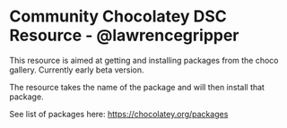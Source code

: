 Community Chocolatey DSC Resource - @lawrencegripper
=============================

This resource is aimed at getting and installing packages from the choco gallery. Currently early beta version.  

The resource takes the name of the package and will then install that package. 

See list of packages here: https://chocolatey.org/packages
